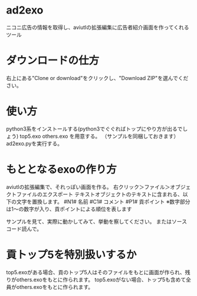 # ad2exo
ニコニ広告の情報を取得し、aviutlの拡張編集に広告者紹介画面を作ってくれるツール

# ダウンロードの仕方
右上にある"Clone or download"をクリックし、"Download ZIP"を選んでください。

# 使い方
python3系をインストールする(python3でぐぐればトップにやり方が出るでしょう)
top5.exo
others.exo
を用意する。
（サンプルを同梱しておきます）
ad2exo.pyを実行する。

# もととなるexoの作り方
aviutlの拡張編集で、それっぽい画面を作る。
右クリック＞ファイル＞オブジェクトファイルのエクスポート
テキストオブジェクトのテキストに含まれる、以下の文字を置換します。
 #N1# 名前
 #C1# コメント
 #P1# 貢ポイント
 ※数字部分は1～の数字が入り、貢ポイントによる順位を表します

サンプルを見て、実際に動かしてみて、挙動を察してください。
またはソースコード読んで。

# 貢トップ5を特別扱いするか
top5.exoがある場合、貢のトップ5人はそのファイルをもとに画面が作られ、残りがothers.exoをもとに作られます。
top5.exoがない場合、トップ5も含めて全員がothers.exoをもとに作られます。

